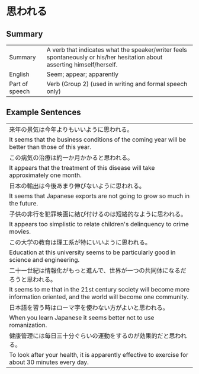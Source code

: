 # 思われる

## Summary

<table><tr>   <td>Summary</td>   <td>A verb that indicates what the speaker/writer feels spontaneously or his/her hesitation about asserting himself/herself.</td></tr><tr>   <td>English</td>   <td>Seem; appear; apparently</td></tr><tr>   <td>Part of speech</td>   <td>Verb (Group 2) (used in writing and formal speech only)</td></tr></table>

## Example Sentences

<table><tr><td>来年の景気は今年よりもいいように思われる。</td></tr><tr><td>It seems that the business conditions of the coming year will be better than those of this year.</td></tr><tr><td>この病気の治療は約一か月かかると思われる。</td></tr><tr><td>It appears that the treatment of this disease will take approximately one month.</td></tr><tr><td>日本の輸出は今後あまり伸びないように思われる。</td></tr><tr><td>It seems that Japanese exports are not going to grow so much in the future.</td></tr><tr><td>子供の非行を犯罪映画に結び付けるのは短絡的なように思われる。</td></tr><tr><td>It appears too simplistic to relate children's delinquency to crime movies.</td></tr><tr><td>この大学の教育は理工系が特にいいように思われる。</td></tr><tr><td>Education at this university seems to be particularly good in science and engineering.</td></tr><tr><td>二十一世紀は情報化がもっと進んで、世界が一つの共同体になるだろうと思われる。</td></tr><tr><td>It seems to me that in the 21st century society will become more information oriented, and the world will become one community.</td></tr><tr><td>日本語を習う時はローマ字を使わない方がよいと思われる。</td></tr><tr><td>When you learn Japanese it seems better not to use romanization.</td></tr><tr><td>健康管理には毎日三十分ぐらいの運動をするのが効果的だと思われる。</td></tr><tr><td>To look after your health, it is apparently effective to exercise for about 30 minutes every day.</td></tr></table>

